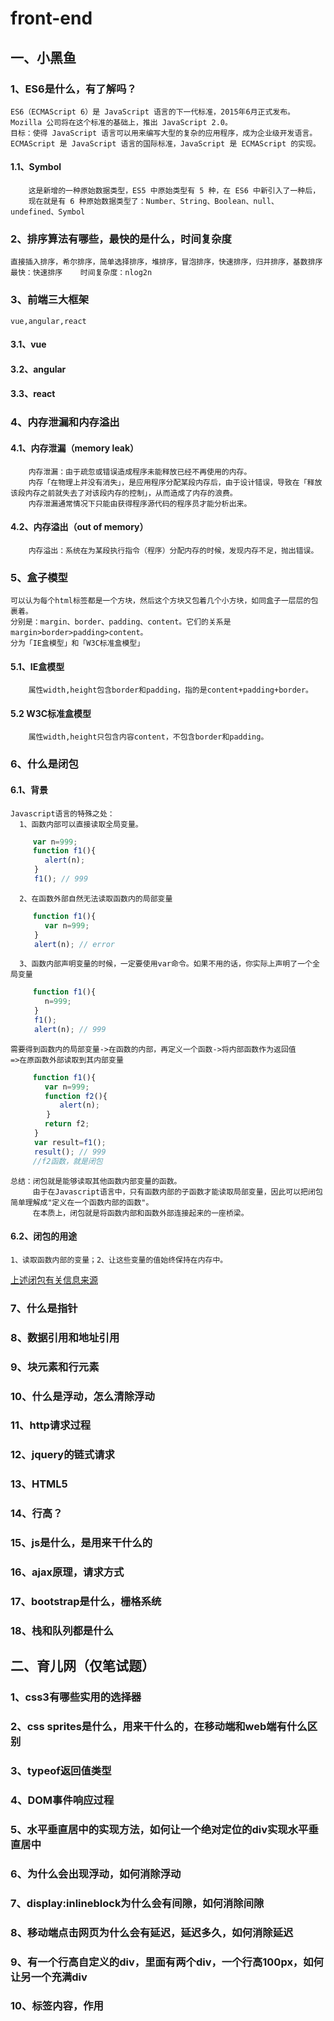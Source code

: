 # front-end
## 一、小黑鱼
### 1、ES6是什么，有了解吗？
    ES6（ECMAScript 6）是 JavaScript 语言的下一代标准，2015年6月正式发布。Mozilla 公司将在这个标准的基础上，推出 JavaScript 2.0。
    目标：使得 JavaScript 语言可以用来编写大型的复杂的应用程序，成为企业级开发语言。
    ECMAScript 是 JavaScript 语言的国际标准，JavaScript 是 ECMAScript 的实现。
####  1.1、Symbol
        这是新增的一种原始数据类型，ES5 中原始类型有 5 种，在 ES6 中新引入了一种后，
        现在就是有 6 种原始数据类型了：Number、String、Boolean、null、undefined、Symbol


### 2、排序算法有哪些，最快的是什么，时间复杂度
    直接插入排序，希尔排序，简单选择排序，堆排序，冒泡排序，快速排序，归并排序，基数排序
    最快：快速排序    时间复杂度：nlog2n

### 3、前端三大框架
    vue,angular,react
#### 3.1、vue
#### 3.2、angular
#### 3.3、react
    
### 4、内存泄漏和内存溢出
#### 4.1、内存泄漏（memory leak）
        内存泄漏：由于疏忽或错误造成程序未能释放已经不再使用的内存。
        内存「在物理上并没有消失」，是应用程序分配某段内存后，由于设计错误，导致在「释放该段内存之前就失去了对该段内存的控制」，从而造成了内存的浪费。
        内存泄漏通常情况下只能由获得程序源代码的程序员才能分析出来。
#### 4.2、内存溢出（out of memory）
        内存溢出：系统在为某段执行指令（程序）分配内存的时候，发现内存不足，抛出错误。        
        
### 5、盒子模型
    可以认为每个html标签都是一个方块，然后这个方块又包着几个小方块，如同盒子一层层的包裹着。
    分别是：margin、border、padding、content。它们的关系是margin>border>padding>content。
    分为「IE盒模型」和「W3C标准盒模型」
#### 5.1、IE盒模型
        属性width,height包含border和padding，指的是content+padding+border。
#### 5.2 W3C标准盒模型
        属性width,height只包含内容content，不包含border和padding。

### 6、什么是闭包
#### 6.1、背景
    Javascript语言的特殊之处：
      1、函数内部可以直接读取全局变量。
```js
     var n=999;
     function f1(){
　　　　 alert(n);
　　  }
　　  f1(); // 999    
```
      2、在函数外部自然无法读取函数内的局部变量
```js
     function f1(){
　　　　 var n=999;
　　  }
　　  alert(n); // error
```
      3、函数内部声明变量的时候，一定要使用var命令。如果不用的话，你实际上声明了一个全局变量
```js
     function f1(){
　　　　 n=999;
　　  }
　　  f1();
　　  alert(n); // 999
```
    需要得到函数内的局部变量->在函数的内部，再定义一个函数->将内部函数作为返回值
    =>在原函数外部读取到其内部变量
```js
     function f1(){
　　　　 var n=999;
　　　　 function f2(){
　　　　　 　alert(n); 
　　　   }
　　　　 return f2;
　　  }
　　  var result=f1();
　　  result(); // 999
     //f2函数，就是闭包
```    
    总结：闭包就是能够读取其他函数内部变量的函数。
         由于在Javascript语言中，只有函数内部的子函数才能读取局部变量，因此可以把闭包简单理解成"定义在一个函数内部的函数"。
         在本质上，闭包就是将函数内部和函数外部连接起来的一座桥梁。
#### 6.2、闭包的用途
    1、读取函数内部的变量；2、让这些变量的值始终保持在内存中。
    
[上述闭包有关信息来源](http://www.ruanyifeng.com/blog/2009/08/learning_javascript_closures.html"阮一峰的日志")
    
    
### 7、什么是指针
### 8、数据引用和地址引用
### 9、块元素和行元素
### 10、什么是浮动，怎么清除浮动
### 11、http请求过程
### 12、jquery的链式请求
### 13、HTML5
### 14、行高？
### 15、js是什么，是用来干什么的
### 16、ajax原理，请求方式
### 17、bootstrap是什么，栅格系统
### 18、栈和队列都是什么

## 二、育儿网（仅笔试题）
### 1、css3有哪些实用的选择器
### 2、css sprites是什么，用来干什么的，在移动端和web端有什么区别
### 3、typeof返回值类型
### 4、DOM事件响应过程
### 5、水平垂直居中的实现方法，如何让一个绝对定位的div实现水平垂直居中
### 6、为什么会出现浮动，如何消除浮动
### 7、display:inlineblock为什么会有间隙，如何消除间隙
### 8、移动端点击网页为什么会有延迟，延迟多久，如何消除延迟
### 9、有一个行高自定义的div，里面有两个div，一个行高100px，如何让另一个充满div
### 10、<meta>标签内容，作用
